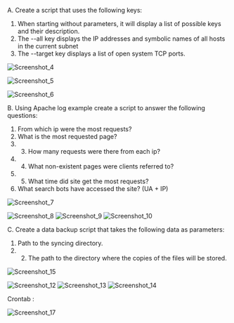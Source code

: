 A. Create a script that uses the following keys:
1. When starting without parameters, it will display a list of possible keys and their description. 
2. The --all key displays the IP addresses and symbolic names of all hosts in the current subnet 
3. The --target key displays a list of open system TCP ports.

![Screenshot_4](https://user-images.githubusercontent.com/93934367/149750239-d185669f-178e-4553-83d3-3cfe6759aa24.png)

![Screenshot_5](https://user-images.githubusercontent.com/93934367/149750262-c2e92c0e-ec3a-40f4-85ab-68282dca9453.png)

![Screenshot_6](https://user-images.githubusercontent.com/93934367/149750293-5d165705-d38f-45ac-a151-368aae44bac6.png)

B. Using Apache log example create a script to answer the following questions:
1. From which ip were the most requests? 
2. What is the most requested page? 
3. 3. How many requests were there from each ip? 
4. 4. What non-existent pages were clients referred to?  
5. 5. What time did site get the most requests? 
6. What search bots have accessed the site? (UA + IP)

![Screenshot_7](https://user-images.githubusercontent.com/93934367/149750536-a3f477f3-a050-49d6-acff-3c59d807fb6d.png)

![Screenshot_8](https://user-images.githubusercontent.com/93934367/149750542-2da50985-3d47-4722-9999-4daab317e48b.png)
![Screenshot_9](https://user-images.githubusercontent.com/93934367/149750592-b8797665-7c3f-4775-8956-9533411d9af9.png)
![Screenshot_10](https://user-images.githubusercontent.com/93934367/149750610-7e0ac172-fd79-4df6-818b-261acc2efc71.png)

C. Create a data backup script that takes the following data as parameters:
1. Path to the syncing  directory.
2. 2. The path to the directory where the copies of the files will be stored.

![Screenshot_15](https://user-images.githubusercontent.com/93934367/149750911-d07522b9-2139-4b87-aeab-6dd33c026557.png)

![Screenshot_12](https://user-images.githubusercontent.com/93934367/149750943-f1ada674-3e1c-4ea2-ad71-899d83c282e8.png)
![Screenshot_13](https://user-images.githubusercontent.com/93934367/149750966-1a8e7bf9-e06a-4e5e-bc85-5af0e5088bd2.png)
![Screenshot_14](https://user-images.githubusercontent.com/93934367/149750991-1e179bba-b9c4-473c-99f8-acfffab83a96.png)

Crontab : 

![Screenshot_17](https://user-images.githubusercontent.com/93934367/149751118-56711518-269f-451f-98fc-6c8b8bfbde3b.png)



